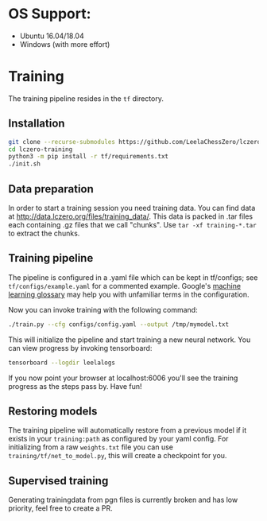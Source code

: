 # OS Support:

- Ubuntu 16.04/18.04
- Windows (with more effort)

# Training

The training pipeline resides in the `tf` directory.

## Installation

```bash
git clone --recurse-submodules https://github.com/LeelaChessZero/lczero-training.git
cd lczero-training
python3 -m pip install -r tf/requirements.txt
./init.sh
```

## Data preparation

In order to start a training session you need training data. You can find data at http://data.lczero.org/files/training_data/. This data is packed in .tar files each containing .gz files that we call "chunks". Use `tar -xf training-*.tar` to extract the chunks.

## Training pipeline

The pipeline is configured in a .yaml file which can be kept in tf/configs; see `tf/configs/example.yaml` for a commented example. Google's [machine learning glossary](https://developers.google.com/machine-learning/glossary/) may help you with unfamiliar terms in the configuration.

Now you can invoke training with the following command:

```bash
./train.py --cfg configs/config.yaml --output /tmp/mymodel.txt
```

This will initialize the pipeline and start training a new neural network. You can view progress by invoking tensorboard:
```bash
tensorboard --logdir leelalogs
```

If you now point your browser at localhost:6006 you'll see the training progress as the steps pass by. Have fun!

## Restoring models

The training pipeline will automatically restore from a previous model if it exists in your `training:path` as configured by your yaml config. For initializing from a raw `weights.txt` file you can use `training/tf/net_to_model.py`, this will create a checkpoint for you.

## Supervised training

Generating trainingdata from pgn files is currently broken and has low priority, feel free to create a PR.
